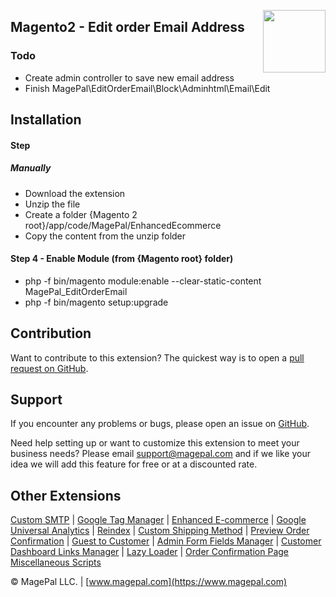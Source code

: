 <a href="http://www.magepal.com" ><img src="https://image.ibb.co/dHBkYH/Magepal_logo.png" width="100" align="right" /></a>

## Magento2 - Edit order Email Address

### Todo 
- Create admin controller to save new email address
- Finish MagePal\EditOrderEmail\Block\Adminhtml\Email\Edit


## Installation

#### Step 

##### Manually
 * Download the extension
 * Unzip the file
 * Create a folder {Magento 2 root}/app/code/MagePal/EnhancedEcommerce
 * Copy the content from the unzip folder

#### Step 4 - Enable Module (from {Magento root} folder)
 * php -f bin/magento module:enable --clear-static-content MagePal_EditOrderEmail
 * php -f bin/magento setup:upgrade



Contribution
---
Want to contribute to this extension? The quickest way is to open a [pull request on GitHub](https://help.github.com/articles/using-pull-requests).


Support
---
If you encounter any problems or bugs, please open an issue on [GitHub](https://github.com/magepal/magento2-edit-order-email/issues). 

Need help setting up or want to customize this extension to meet your business needs? Please email support@magepal.com and if we like your idea we will add this feature for free or at a discounted rate.

Other Extensions
---
[Custom SMTP](https://www.magepal.com/magento2/extensions/custom-smtp.html) | [Google Tag Manager](https://www.magepal.com/magento2/extensions/google-tag-manager.html) | [Enhanced E-commerce](https://www.magepal.com/magento2/extensions/enhanced-ecommerce-for-google-tag-manager.html) | [Google Universal Analytics](https://www.magepal.com/magento2/extensions/google-universal-analytics-enhanced-ecommerce.html) | [Reindex](https://www.magepal.com/magento2/extensions/reindex.html) | [Custom Shipping Method](https://www.magepal.com/magento2/extensions/custom-shipping-rates-for-magento-2.html) | [Preview Order Confirmation](https://www.magepal.com/magento2/extensions/preview-order-confirmation-page-for-magento-2.html) | [Guest to Customer](https://www.magepal.com/magento2/extensions/guest-to-customer.html) | [Admin Form Fields Manager](https://www.magepal.com/magento2/extensions/admin-form-fields-manager-for-magento-2.html) | [Customer Dashboard Links Manager](https://www.magepal.com/magento2/extensions/customer-dashboard-links-manager-for-magento-2.html) | [Lazy Loader](https://www.magepal.com/magento2/extensions/lazy-load.html) | [Order Confirmation Page Miscellaneous Scripts](https://www.magepal.com/magento2/extensions/order-confirmation-miscellaneous-scripts-for-magento-2.html)

© MagePal LLC. | [www.magepal.com](https://www.magepal.com)
